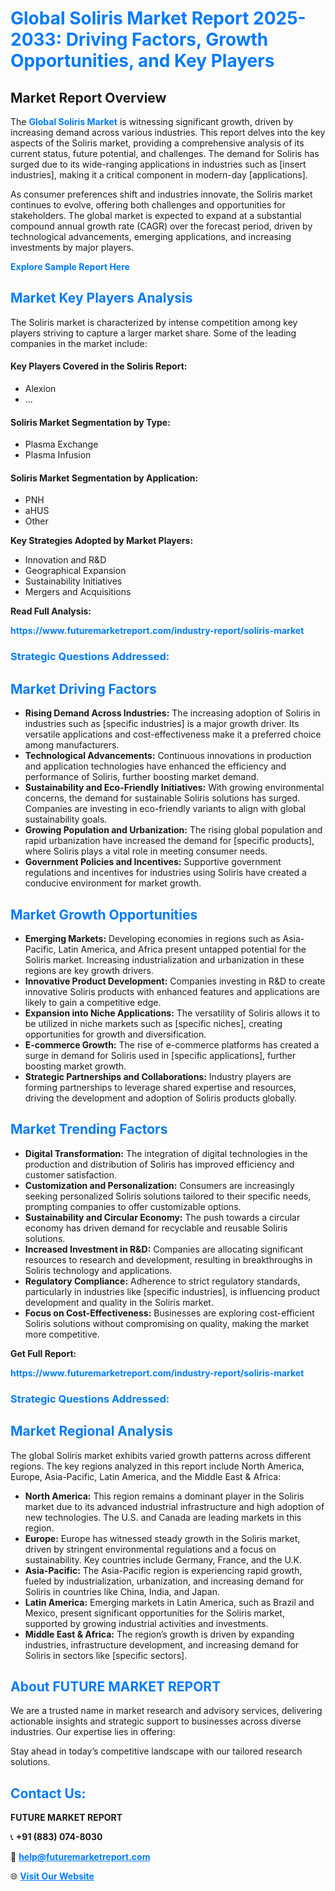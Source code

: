 <h1 style="color: #007BFF;">Global Soliris Market Report 2025-2033: Driving Factors, Growth Opportunities, and Key Players</h1>

<section id="overview">
<h2>Market Report Overview</h2>
<p>The <a href="https://www.futuremarketreport.com/industry-report/soliris-market" style="color: #007BFF; text-decoration: none;"><strong>Global Soliris Market</strong></a> is witnessing significant growth, driven by increasing demand across various industries. This report delves into the key aspects of the Soliris market, providing a comprehensive analysis of its current status, future potential, and challenges. The demand for Soliris has surged due to its wide-ranging applications in industries such as [insert industries], making it a critical component in modern-day [applications].</p>
<p>As consumer preferences shift and industries innovate, the Soliris market continues to evolve, offering both challenges and opportunities for stakeholders. The global market is expected to expand at a substantial compound annual growth rate (CAGR) over the forecast period, driven by technological advancements, emerging applications, and increasing investments by major players.</p>
</section>

<section id="overview">
<p><a href="https://www.futuremarketreport.com/request-sample/reportId=103160" style="color: #007BFF; text-decoration: none;"><strong>Explore Sample Report Here</strong></a></p>
</section>

<section id="key-players">
<h2 style="color: #007BFF;">Market Key Players Analysis</h2>
<p>The Soliris market is characterized by intense competition among key players striving to capture a larger market share. Some of the leading companies in the market include:</p>
<h4>Key Players Covered in the Soliris Report:</h4>
<ul><li>Alexion</li><li>...</li></ul>
<h4>Soliris Market Segmentation by Type:</h4>
<ul><li>Plasma Exchange</li><li>Plasma Infusion</li></ul>

<h4>Soliris Market Segmentation by Application:</h4>
<ul><li>PNH</li><li>aHUS</li><li>Other</li></ul>
<p><strong>Key Strategies Adopted by Market Players:</strong></p>
<ul>
<li>Innovation and R&D</li>
<li>Geographical Expansion</li>
<li>Sustainability Initiatives</li>
<li>Mergers and Acquisitions</li>
</ul>
</section>

<section>
<p><strong>Read Full Analysis: </strong></p><a href="https://www.futuremarketreport.com/industry-report/soliris-market" style="color: #007BFF; text-decoration: none;"><strong>https://www.futuremarketreport.com/industry-report/soliris-market</strong></a>
<h3 style="color: #007BFF;">Strategic Questions Addressed:</h3>
</section>

<section id="driving-factors">
<h2 style="color: #007BFF;">Market Driving Factors</h2>
<ul>
<li><strong>Rising Demand Across Industries:</strong> The increasing adoption of Soliris in industries such as [specific industries] is a major growth driver. Its versatile applications and cost-effectiveness make it a preferred choice among manufacturers.</li>
<li><strong>Technological Advancements:</strong> Continuous innovations in production and application technologies have enhanced the efficiency and performance of Soliris, further boosting market demand.</li>
<li><strong>Sustainability and Eco-Friendly Initiatives:</strong> With growing environmental concerns, the demand for sustainable Soliris solutions has surged. Companies are investing in eco-friendly variants to align with global sustainability goals.</li>
<li><strong>Growing Population and Urbanization:</strong> The rising global population and rapid urbanization have increased the demand for [specific products], where Soliris plays a vital role in meeting consumer needs.</li>
<li><strong>Government Policies and Incentives:</strong> Supportive government regulations and incentives for industries using Soliris have created a conducive environment for market growth.</li>
</ul>
</section>

<section id="growth-opportunities">
<h2 style="color: #007BFF;">Market Growth Opportunities</h2>
<ul>
<li><strong>Emerging Markets:</strong> Developing economies in regions such as Asia-Pacific, Latin America, and Africa present untapped potential for the Soliris market. Increasing industrialization and urbanization in these regions are key growth drivers.</li>
<li><strong>Innovative Product Development:</strong> Companies investing in R&D to create innovative Soliris products with enhanced features and applications are likely to gain a competitive edge.</li>
<li><strong>Expansion into Niche Applications:</strong> The versatility of Soliris allows it to be utilized in niche markets such as [specific niches], creating opportunities for growth and diversification.</li>
<li><strong>E-commerce Growth:</strong> The rise of e-commerce platforms has created a surge in demand for Soliris used in [specific applications], further boosting market growth.</li>
<li><strong>Strategic Partnerships and Collaborations:</strong> Industry players are forming partnerships to leverage shared expertise and resources, driving the development and adoption of Soliris products globally.</li>
</ul>
</section>

<section id="trending-factors">
<h2 style="color: #007BFF;">Market Trending Factors</h2>
<ul>
<li><strong>Digital Transformation:</strong> The integration of digital technologies in the production and distribution of Soliris has improved efficiency and customer satisfaction.</li>
<li><strong>Customization and Personalization:</strong> Consumers are increasingly seeking personalized Soliris solutions tailored to their specific needs, prompting companies to offer customizable options.</li>
<li><strong>Sustainability and Circular Economy:</strong> The push towards a circular economy has driven demand for recyclable and reusable Soliris solutions.</li>
<li><strong>Increased Investment in R&D:</strong> Companies are allocating significant resources to research and development, resulting in breakthroughs in Soliris technology and applications.</li>
<li><strong>Regulatory Compliance:</strong> Adherence to strict regulatory standards, particularly in industries like [specific industries], is influencing product development and quality in the Soliris market.</li>
<li><strong>Focus on Cost-Effectiveness:</strong> Businesses are exploring cost-efficient Soliris solutions without compromising on quality, making the market more competitive.</li>
</ul>
</section>

<section>
<p><strong>Get Full Report: </strong></p><a href="https://www.futuremarketreport.com/industry-report/soliris-market" style="color: #007BFF; text-decoration: none;"><strong>https://www.futuremarketreport.com/industry-report/soliris-market</strong></a>
<h3 style="color: #007BFF;">Strategic Questions Addressed:</h3>
</section>


<section id="regional-analysis">
<h2 style="color: #007BFF;">Market Regional Analysis</h2>
<p>The global Soliris market exhibits varied growth patterns across different regions. The key regions analyzed in this report include North America, Europe, Asia-Pacific, Latin America, and the Middle East & Africa:</p>
<ul>
<li><strong>North America:</strong> This region remains a dominant player in the Soliris market due to its advanced industrial infrastructure and high adoption of new technologies. The U.S. and Canada are leading markets in this region.</li>
<li><strong>Europe:</strong> Europe has witnessed steady growth in the Soliris market, driven by stringent environmental regulations and a focus on sustainability. Key countries include Germany, France, and the U.K.</li>
<li><strong>Asia-Pacific:</strong> The Asia-Pacific region is experiencing rapid growth, fueled by industrialization, urbanization, and increasing demand for Soliris in countries like China, India, and Japan.</li>
<li><strong>Latin America:</strong> Emerging markets in Latin America, such as Brazil and Mexico, present significant opportunities for the Soliris market, supported by growing industrial activities and investments.</li>
<li><strong>Middle East & Africa:</strong> The region’s growth is driven by expanding industries, infrastructure development, and increasing demand for Soliris in sectors like [specific sectors].</li>
</ul>
</section>

<footer>
<h2 style="color: #007BFF;">About FUTURE MARKET REPORT</h2>
<p>We are a trusted name in market research and advisory services, delivering actionable insights and strategic support to businesses across diverse industries. Our expertise lies in offering:</p>

<p>Stay ahead in today’s competitive landscape with our tailored research solutions.</p>

<h2 style="color: #007BFF;">Contact Us:</h2>
<p><strong>FUTURE MARKET REPORT</strong></p>
<p>📞 <strong>+91 (883) 074-8030</strong></p>
<p>📧 <strong><a href="mailto:help@futuremarketreport.com" style="color: #007BFF;">help@futuremarketreport.com</a></strong></p>
<p>🌐 <strong><a href="https://www.futuremarketreport.com/" style="color: #007BFF;">Visit Our Website</a></strong></p>
</footer>